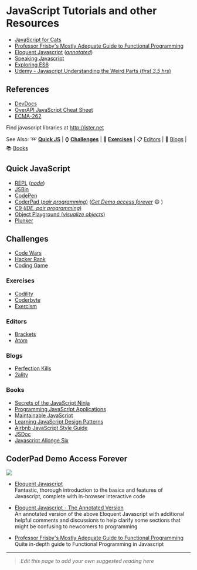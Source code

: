 # JavaScript Tutorials and other Resources

- [JavaScript for Cats](http://jsforcats.com/)
- [Professor Frisby's Mostly Adequate Guide to Functional Programming](https://github.com/DrBoolean/mostly-adequate-guide)
- [Eloquent Javascript](http://www.eloquentjavascript.net) ([*annotated*](https://watchandcode.com/courses/eloquent-javascript-the-annotated-version))
- [Speaking Javascript](http://speakingjs.com/es5/)
- [Exploring ES6](http://exploringjs.com/es6/)
- [Udemy - Javascript Understanding the Weird Parts (*first 3.5 hrs*)](https://www.youtube.com/watch?v=Bv_5Zv5c-Ts)

## References
- [DevDocs](http://devdocs.io)
- [OverAPI JavaScript Cheat Sheet](http://overapi.com/javascript/)
- [ECMA-262](http://www.ecma-international.org/publications/standards/Ecma-262.htm)

Find javascript libraries at http://jster.net

See Also: :loop: [**Quick JS**](https://github.com/freecodecamp/freecodecamp/wiki/js-resources#quick-js) | :watch: [**Challenges**](JS-Resources#challenges) | :wrench: [**Exercises**](JS-Resources#exercises) | :clipboard: [Editors](JS-Resources#editors) | :newspaper: [Blogs](JS-Resources#blogs) | :books: [Books](JS-Resources#books)

## Quick JavaScript

- [REPL](https://repl.it/languages/Javascript) ([*node*](https://repl.it/languages/iojs/))
- [JSBin](http://jsbin.com)
- [CodePen](http://codepen.io)
- [CoderPad (*pair programming*)](http://coderpad.io) ([*Get Demo access forever*](JS-Resources#coderpad-demo-access-forever) :smile: )
- [C9 (*IDE*, *pair programming*)](http://c9.io)
- [Object Playground (*visualize objects*)](http://www.objectplayground.com/)
- [Plunker](http://plnkr.co)

## Challenges

- [Code Wars](http://codewars.com)
- [Hacker Rank](https://hackerrank.com)
- [Coding Game](http://codingame.com)

### Exercises

- [Codility](https://codility.com/programmers/lessons/)
- [Coderbyte](http://coderbyte.com)
- [Exercism](http://exercism.io)

### Editors

- [Brackets](http://brackets.io)
- [Atom](http://atom.io)

### Blogs

- [Perfection Kills](http://perfectionkills.com)
- [2ality](http://www.2ality.com/)

### Books

- [Secrets of the JavaScript Ninja](https://www.manning.com/books/secrets-of-the-javascript-ninja)
- [Programming JavaScript Applications](http://ericleads.com/javascript-applications/)
- [Maintainable JavaScript](http://shop.oreilly.com/product/0636920025245.do)
- [Learning JavaScript Design Patterns](http://addyosmani.com/resources/essentialjsdesignpatterns/book/)
- [Airbnb JavaScript Style Guide](https://github.com/airbnb/javascript)
- [JSDoc](http://usejsdoc.org/)
- [Javascript Allonge Six](https://leanpub.com/javascriptallongesix/read)

## CoderPad Demo Access Forever

[![](http://i.imgur.com/PQQjg9k.gif)](http://i.imgur.com/PQQjg9k.gif)

- [Eloquent Javascript](http://www.eloquentjavascript.net)  
Fantastic, thorough introduction to the basics and features of Javascript, complete with in-browser interactive code

- [Eloquent Javascript - The Annotated Version](https://watchandcode.com/courses/eloquent-javascript-the-annotated-version)  
An annotated version of the above Eloquent Javascript with additional helpful comments and discussions to help clarify some sections that might be confusing to newcomers to programming

* [Professor Frisby's Mostly Adequate Guide to Functional Programming](https://github.com/DrBoolean/mostly-adequate-guide)  
Quite in-depth guide to Functional Programming in Javascript

----
> *Edit this page to add your own suggested reading here*
